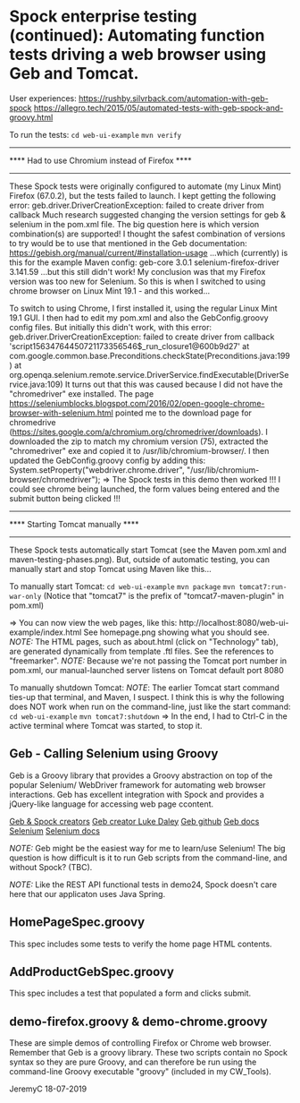 # Spock enterprise testing (continued): Automating function tests driving a web browser using Geb and Tomcat.

User experiences:
https://rushby.silvrback.com/automation-with-geb-spock
https://allegro.tech/2015/05/automated-tests-with-geb-spock-and-groovy.html


To run the tests:
`cd web-ui-example`
`mvn verify`


*************************************************
**** Had to use Chromium instead of Firefox  ****
*************************************************
These Spock tests were originally configured to automate (my Linux Mint) Firefox (67.0.2), but the
tests failed to launch. I kept getting the following error:
	geb.driver.DriverCreationException: failed to create driver from callback
Much research suggested changing the version settings for geb & selenium in the pom.xml file.
The big question here is which version combination(s) are supported! I thought the safest
combination of versions to try would be to use that mentioned in the Geb documentation:
	https://gebish.org/manual/current/#installation-usage
...which (currently) is this for the example Maven config:
	geb-core			3.0.1
	selenium-firefox-driver		3.141.59
...but this still didn't work! My conclusion was that my Firefox version was too new for Selenium.
So this is when I switched to using chrome browser on Linux Mint 19.1 - and this worked...

To switch to using Chrome, I first installed it, using the regular Linux Mint 19.1 GUI.
I then had to edit my pom.xml and also the GebConfig.groovy config files.
But initially this didn't work, with this error:
	geb.driver.DriverCreationException: failed to create driver from callback 'script15634764450721173356546$_run_closure1@600b9d27'
		at com.google.common.base.Preconditions.checkState(Preconditions.java:199)
		at org.openqa.selenium.remote.service.DriverService.findExecutable(DriverService.java:109)
It turns out that this was caused because I did not have the "chromedriver" exe installed.
The page https://seleniumblocks.blogspot.com/2016/02/open-google-chrome-browser-with-selenium.html pointed
me to the download page for chromedrive (https://sites.google.com/a/chromium.org/chromedriver/downloads).
I downloaded the zip to match my chromium version (75), extracted the "chromedriver" exe and copied it to
/usr/lib/chromium-browser/. I then updated the GebConfig.groovy config by adding this:
	System.setProperty("webdriver.chrome.driver", "/usr/lib/chromium-browser/chromedriver");
=> The Spock tests in this demo then worked !!! I could see chrome being launched, the form values
   being entered and the submit button being clicked !!!


**********************************
**** Starting Tomcat manually ****
**********************************
These Spock tests automatically start Tomcat (see the Maven pom.xml and maven-testing-phases.png).
But, outside of automatic testing, you can manually start and stop Tomcat using Maven like this...

To manually start Tomcat:
`cd web-ui-example`
`mvn package`
`mvn tomcat7:run-war-only`	(Notice that "tomcat7" is the prefix of "tomcat7-maven-plugin" in pom.xml)

=> You can now view the web pages, like this:
http://localhost:8080/web-ui-example/index.html
See homepage.png showing what you should see.
*NOTE:* The HTML pages, such as about.html (click on "Technology" tab), are generated dynamically from template .ftl files. See the references to "freemarker".
*NOTE:* Because we're not passing the Tomcat port number in pom.xml, our manual-launched server listens on Tomcat default port 8080

To manually shutdown Tomcat:
*NOTE*: The earlier Tomcat start command ties-up that terminal, and Maven, I suspect. I think this
is why the following does NOT work when run on the command-line, just like the start command:
`cd web-ui-example`
`mvn tomcat7:shutdown`
=> In the end, I had to Ctrl-C in the active terminal where Tomcat was started, to stop it.


## Geb - Calling Selenium using Groovy
Geb is a Groovy library that provides a Groovy abstraction on top of the popular Selenium/
WebDriver framework for automating web browser interactions. Geb has excellent integration 
with Spock and provides a jQuery-like language for accessing web page ccontent.

[Geb & Spock creators](https://www.youtube.com/watch?v=SNMgf6ndoeU&feature=youtu.be)
[Geb creator Luke Daley](https://www.youtube.com/watch?v=T2qXCBT_QBs)
[Geb github](https://github.com/geb/geb)
[Geb docs](https://gebish.org/manual/current/)
[Selenium](https://www.seleniumhq.org/)
[Selenium docs](https://docs.seleniumhq.org/docs/01_introducing_selenium.jsp#supported-browsers-and-platforms)


*NOTE:* Geb might be the easiest way for me to learn/use Selenium! The big question is
        how difficult is it to run Geb scripts from the command-line, and without Spock? (TBC).

*NOTE:* Like the REST API functional tests in demo24, Spock doesn't care here that our 
        applicaton uses Java Spring.


## HomePageSpec.groovy
This spec includes some tests to verify the home page HTML contents. 

## AddProductGebSpec.groovy
This spec includes a test that populated a form and clicks submit.

## demo-firefox.groovy & demo-chrome.groovy
These are simple demos of controlling Firefox or Chrome web browser.
Remember that Geb is a groovy library. These two scripts contain no Spock syntax
so they are pure Groovy, and can therefore be run using the command-line Groovy
executable "groovy" (included in my CW_Tools).


JeremyC 18-07-2019

